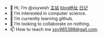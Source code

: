 - 👋 Hi, I’m @xsywish [主站](https://xsywish.github.io/) [blog地址](https://xsywish.github.io/xsywish/) [日记](https://possible-lightning-9c7.notion.site/Engineering-Wiki-e00286d3919548928cf254f958645dc8)
- 👀 I’m interested in computer science.
- 🌱 I’m currently learning github.
- 💞️ I’m looking to collaborate on nothing.
- 📫 How to reach me xsy965398@gail.com.

<!---
xsywish/xsywish is a ✨ special ✨ repository because its `README.md` (this file) appears on your GitHub profile.
You can click the Preview link to take a look at your changes.
--->
